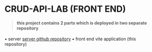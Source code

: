 # CRUD-API-LAB (FRONT END)

> #### this project contains 2 parts which is deployed in two separate repository

• server [server github repository](https://github.com/jonas060831/crud-api-lab)
• front end vite application (this repository)